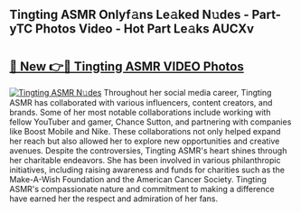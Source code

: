 ## Tingting ASMR Onlyf𝚊ns Le𝚊ked N𝚞des - Part-yTC Photos Video - Hot Part Le𝚊ks AUCXv

# <h2><a href="http://ab47600.deff.icu/?id=Tingting+ASMR">🔗 New 👉🔴 Tingting ASMR VIDEO Photos</a></h2>

[![Tingting ASMR N𝚞des](https://i.imgur.com/rIISA9y.gif)](http://ab47600.deff.icu/?id=Tingting+ASMR)
Throughout her social media career, Tingting ASMR has collaborated with various influencers, content creators, and brands. Some of her most notable collaborations include working with fellow YouTuber and gamer, Chance Sutton, and partnering with companies like Boost Mobile and Nike. These collaborations not only helped expand her reach but also allowed her to explore new opportunities and creative avenues. Despite the controversies, Tingting ASMR's heart shines through her charitable endeavors. She has been involved in various philanthropic initiatives, including raising awareness and funds for charities such as the Make-A-Wish Foundation and the American Cancer Society. Tingting ASMR's compassionate nature and commitment to making a difference have earned her the respect and admiration of her fans.
